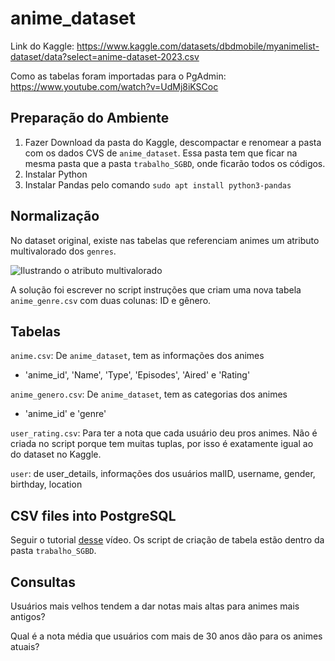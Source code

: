 # anime_dataset

Link do Kaggle:
https://www.kaggle.com/datasets/dbdmobile/myanimelist-dataset/data?select=anime-dataset-2023.csv

Como as tabelas foram importadas para o PgAdmin:
https://www.youtube.com/watch?v=UdMj8iKSCoc


## Preparação do Ambiente

1. Fazer Download da pasta do Kaggle, descompactar e renomear a pasta com os dados CVS de ```anime_dataset```. Essa pasta tem que ficar na mesma pasta que a pasta ```trabalho_SGBD```, onde ficarão todos os códigos.
2. Instalar Python
3. Instalar Pandas pelo comando
   ```sudo apt install python3-pandas```


## Normalização

No dataset original, existe nas tabelas que referenciam animes um atributo multivalorado dos `genres`.

 ![Ilustrando o atributo multivalorado](/img/1.png)

A solução foi escrever no script instruções que criam uma nova tabela `anime_genre.csv` com duas colunas: ID e gênero. 

## Tabelas

`anime.csv`: De `anime_dataset`, tem as informações dos animes
- 'anime_id', 'Name', 'Type', 'Episodes', 'Aired' e 'Rating'

`anime_genero.csv`: De `anime_dataset`, tem as categorias dos animes
- 'anime_id' e 'genre'

`user_rating.csv`: Para ter a nota que cada usuário deu pros animes. Não é criada no script porque tem muitas tuplas, por isso é exatamente igual ao do dataset no Kaggle.

`user`: de user_details, informações dos usuários
malID, username, gender, birthday, location 

## CSV files into PostgreSQL
Seguir o tutorial [desse]([/img/1.png](https://www.youtube.com/watch?v=UdMj8iKSCoc)) vídeo. Os script de criação de tabela estão dentro da pasta `trabalho_SGBD`.

## Consultas

Usuários mais velhos tendem a dar notas mais altas para animes mais antigos?

Qual é a nota média que usuários com mais de 30 anos dão para os animes atuais?
